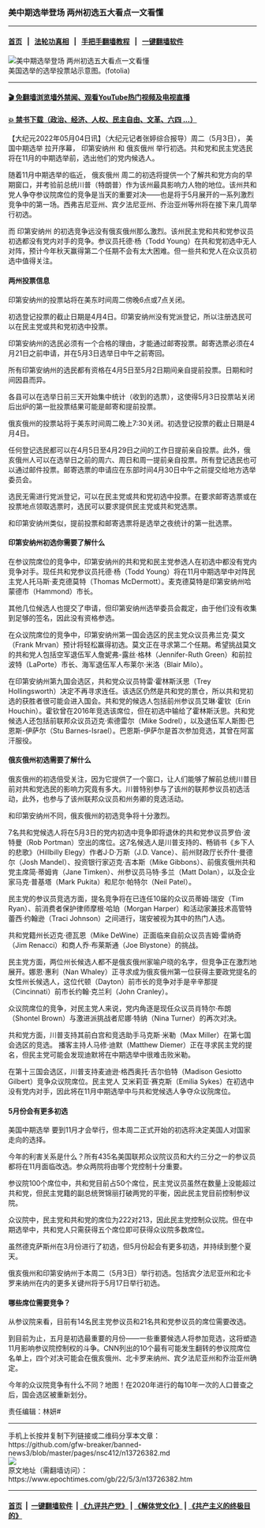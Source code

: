 ### 美中期选举登场 两州初选五大看点一文看懂
------------------------

#### [首页](https://github.com/gfw-breaker/banned-news3/blob/master/README.md) &nbsp;&nbsp;|&nbsp;&nbsp; [法轮功真相](https://github.com/begood0513/basic/blob/master/README.md)  &nbsp;&nbsp;|&nbsp;&nbsp; [手把手翻墙教程](https://github.com/gfw-breaker/guides/wiki)  &nbsp;&nbsp;|&nbsp;&nbsp; [一键翻墙软件](https://github.com/gfw-breaker/nogfw/blob/master/README.md)  



<div><img alt="美中期选举登场 两州初选五大看点一文看懂" class="attachment-djy_600_400 size-djy_600_400 wp-post-image" src="https://i.epochtimes.com/assets/uploads/2016/11/1512291339272483-600x400.jpg"/>
<div class="caption">
 美国选举的选举投票站示意图。(fotolia)
</div></div><hr/>

#### [ 🎬  免翻墙浏览墙外禁闻、观看YouTube热门视频及电视直播](https://github.com/gfw-breaker/HelloWorld)

#### [ 💥  禁书下载（政治、经济、人权、民主自由、文革、六四 ...）](https://github.com/gfw-breaker/books/blob/master/README.md)

<div><p>
 【大纪元2022年05月04日讯】（大纪元记者张婷综合报导）周二（5月3日），
 <ok href="https://www.epochtimes.com/gb/tag/%E7%BE%8E%E5%9B%BD%E4%B8%AD%E6%9C%9F%E9%80%89%E4%B8%BE.html">
  美国中期选举
 </ok>
 拉开序幕，
 <ok href="https://www.epochtimes.com/gb/tag/%E5%8D%B0%E7%AC%AC%E5%AE%89%E7%BA%B3%E5%B7%9E.html">
  印第安纳州
 </ok>
 和
 <ok href="https://www.epochtimes.com/gb/tag/%E4%BF%84%E4%BA%A5%E4%BF%84%E5%B7%9E.html">
  俄亥俄州
 </ok>
 举行初选。共和党和民主党选民将在11月的中期选举前，选出他们的党内候选人。
</p>
<p>
 随着11月中期选举的临近，
 <ok href="https://www.epochtimes.com/gb/tag/%E4%BF%84%E4%BA%A5%E4%BF%84%E5%B7%9E.html">
  俄亥俄州
 </ok>
 周二的初选将提供一个了解共和党方向的早期窗口，并考验前总统川普（特朗普）作为该州最具影响力人物的地位。该州共和党人争夺参议院席位的竞争是当天的重要对决——也是将于5月展开的一系列激烈竞争中的第一场。西弗吉尼亚州、宾夕法尼亚州、乔治亚州等州将在接下来几周举行初选。
</p>
<p>
 而
 <ok href="https://www.epochtimes.com/gb/tag/%E5%8D%B0%E7%AC%AC%E5%AE%89%E7%BA%B3%E5%B7%9E.html">
  印第安纳州
 </ok>
 的初选竞争远没有俄亥俄州那么激烈。该州民主党和共和党参议员初选都没有党内对手的竞争。参议员托德‧杨（Todd Young）在共和党初选中无人对阵，预计今年秋天赢得第二个任期不会有太大困难。但一些共和党人在众议员初选中值得关注。
</p>
<h4>
 两州投票信息
</h4>
<p>
 印第安纳州的投票站将在美东时间周二傍晚6点或7点关闭。
</p>
<p>
 初选登记投票的截止日期是4月4日。印第安纳州没有党派登记，所以注册选民可以在民主党或共和党初选中投票。
</p>
<p>
 印第安纳州的选民必须有一个合格的理由，才能通过邮寄投票。邮寄选票必须在4月21日之前申请，并在5月3日选举日中午之前寄回。
</p>
<p>
 所有印第安纳州的选民都有资格在4月5日至5月2日期间亲自提前投票。日期和时间因县而异。
</p>
<p>
 各县可以在选举日前三天开始集中统计（收到的选票），这使得5月3日投票站关闭后出炉的第一批投票结果可能是邮寄和提前投票。
</p>
<p>
 俄亥俄州的投票站将于美东时间周二晚上7:30关闭。初选登记投票的截止日期是4月4日。
</p>
<p>
 任何登记选民都可以在4月5日至4月29日之间的工作日提前亲自投票。此外，俄亥俄州人可以在选举日之前的周六、周日和周一提前亲自投票。所有登记选民也可以通过邮件投票。邮寄选票的申请应在东部时间4月30日中午之前提交给地方选举委员会。
</p>
<p>
 选民无需进行党派登记，可以在民主党或共和党初选中投票。在要求邮寄选票或在投票地点领取选票时，选民可以要求提供民主党或共和党选票。
</p>
<p>
 和印第安纳州类似，提前投票和邮寄选票将是选举之夜统计的第一批选票。
</p>
<h4>
 印第安纳州初选你需要了解什么
</h4>
<p>
 在参议院席位的竞争中，印第安纳州的共和党和民主党参选人在初选中都没有党内竞争对手。现任共和党参议员托德‧杨（Todd Young）将在11月中期选举中对阵民主党人托马斯‧麦克德莫特（Thomas McDermott）。麦克德莫特是印第安纳州哈蒙德市（Hammond）市长。
</p>
<p>
 其他几位候选人也提交了申请，但印第安纳州选举委员会裁定，由于他们没有收集到足够的签名，因此没有资格参选。
</p>
<p>
 在众议院席位的竞争中，印第安纳州第一国会选区的民主党众议员弗兰克‧莫文（Frank Mrvan）预计将轻松赢得初选。莫文正在寻求第二个任期。希望挑战莫文的共和党人包括空军退伍军人詹妮弗-露丝‧格林（Jennifer-Ruth Green）和前拉波特（LaPorte）市长、海军退伍军人布莱尔‧米洛（Blair Milo）。
</p>
<p>
 在印第安纳州第九国会选区，共和党众议员特雷‧霍林斯沃思（Trey Hollingsworth）决定不再寻求连任。该选区仍然是共和党的票仓，所以共和党初选的获胜者很可能会进入国会。共和党的候选人包括前州参议员艾琳‧霍钦（Erin Houchin）。霍钦曾在2016年竞选该席位，但在初选中输给了霍林斯沃思。共和党候选人还包括前联邦众议员迈克‧索德雷尔（Mike Sodrel），以及退伍军人斯图‧巴恩斯-伊萨尔（Stu Barnes-Israel）。巴恩斯-伊萨尔是首次参加竞选，其曾在阿富汗服役。
</p>
<h4>
 俄亥俄州初选需要了解什么
</h4>
<p>
 俄亥俄州的初选倍受关注，因为它提供了一个窗口，让人们能够了解前总统川普目前对共和党选民的影响力究竟有多大。川普特别参与了该州的联邦参议员初选活动，此外，也参与了该州联邦众议员和州务卿的竞选活动。
</p>
<p>
 和印第安纳州不同，俄亥俄州的初选竞争将十分激烈。
</p>
<p>
 7名共和党候选人将在5月3日的党内初选中竞争即将退休的共和党参议员罗伯‧波特曼（Rob Portman）空出的席位。这7名候选人是川普支持的、畅销书《乡下人的悲歌》（Hillbilly Elegy）作者J‧D‧万斯（J.D. Vance）、前州财政厅长乔什‧曼德尔（Josh Mandel）、投资银行家迈克‧吉本斯（Mike Gibbons）、前俄亥俄州共和党主席简‧蒂姆肯（Jane Timken）、州参议员马特‧多兰（Matt Dolan），以及企业家马克‧普基塔（Mark Pukita）和尼尔‧帕特尔（Neil Patel）。
</p>
<p>
 民主党的参议员竞选方面，提名竞争将在已连任10届的众议员蒂姆‧瑞安（Tim Ryan）、前消费者保护律师摩根‧哈珀（Morgan Harper）和活动家兼技术高管特蕾西‧约翰逊（Traci Johnson）之间进行，瑞安被视为其中的热门人选。
</p>
<p>
 共和党籍州长迈克‧德瓦恩（Mike DeWine）正面临来自前众议员吉姆‧雷纳奇（Jim Renacci）和商人乔‧布莱斯通（Joe Blystone）的挑战。
</p>
<p>
 民主党方面，两位州长候选人都不是俄亥俄州家喻户晓的名字，但竞争正在激烈地展开。娜恩‧惠利（Nan Whaley）正寻求成为俄亥俄州第一位获得主要政党提名的女性州长候选人，这位代顿（Dayton）前市长的竞争对手是辛辛那提（Cincinnati）前市长约翰‧克兰利（John Cranley）。
</p>
<p>
 众议院席位的竞争，对民主党人来说，党内角逐是现任众议员肖特尔‧布朗（Shontel Brown）与激进派挑战者尼娜‧特纳（Nina Turner）的再次对决。
</p>
<p>
 共和党方面，川普支持其前白宫和竞选助手马克斯‧米勒（Max Miller）在第七国会选区的竞选。
 <span class="VIiyi" lang="zh-CN">
  <span class="JLqJ4b ChMk0b" data-language-for-alternatives="zh-CN" data-language-to-translate-into="en" data-number-of-phrases="1" data-phrase-index="0">
   <span class="Q4iAWc">
    播客主持人马修‧迪默（Matthew Diemer）正在寻求民主党的提名，但民主党可能会发现迪默将在中期选举中很难击败米勒。
   </span>
  </span>
 </span>
</p>
<p>
 在第十三国会选区，川普支持麦迪逊‧格西奥托‧吉尔伯特（Madison Gesiotto Gilbert）竞争众议院席位。民主党人
 <span class="VIiyi" lang="zh-CN">
  <span class="JLqJ4b ChMk0b C1N51c" data-language-for-alternatives="zh-CN" data-language-to-translate-into="en" data-number-of-phrases="5" data-phrase-index="4">
   <span class="Q4iAWc">
    艾米莉亚‧赛克斯（Emilia Sykes）在初选中没有党内对手，因此将在11月中期选举中与共和党候选人争夺众议院席位。
   </span>
  </span>
 </span>
</p>
<h4>
 5月份会有更多初选
</h4>
<p>
 <ok href="https://www.epochtimes.com/gb/tag/%E7%BE%8E%E5%9B%BD%E4%B8%AD%E6%9C%9F%E9%80%89%E4%B8%BE.html">
  美国中期选举
 </ok>
 要到11月才会举行，但本周二正式开始的初选将决定美国人对国家走向的选择。
</p>
<p>
 今年的利害关系是什么？所有435名美国联邦众议院议员和大约三分之一的参议员都将在11月面临改选。参众两院将由哪个党控制十分重要。
</p>
<p>
 参议院100个席位中，共和党目前占50个席位，民主党议员虽然在数量上没能超过共和党，但民主党籍的副总统贺锦丽打破两党的平衡，因此民主党目前控制参议院。
</p>
<p>
 众议院中，民主党和共和党的席位为222对213，因此民主党控制众议院。但在中期选举中，共和党人只需获得五个席位即可获得众议院多数席位。
</p>
<p>
 虽然德克萨斯州在3月份进行了初选，但5月份起会有更多初选，并持续到整个夏天。
</p>
<p>
 俄亥俄州和印第安纳州于本周二（5月3日）举行初选。包括宾夕法尼亚州和北卡罗来纳州在内的更多关键州将于5月17日举行初选。
</p>
<h4>
 哪些席位需要竞争？
</h4>
<p>
 从参议院来看，目前有14名民主党参议员和21名共和党参议员的席位需要改选。
</p>
<p>
 到目前为止，五月是初选最重要的月份——一些重要候选人将参加竞选，这将塑造11月影响参议院控制权的斗争。CNN列出的10个最有可能发生翻转的参议院席位名单上，四个对决可能会在俄亥俄州、北卡罗来纳州、宾夕法尼亚州和乔治亚州确定。
</p>
<p>
 今年的众议院竞争有什么不同？地图！在2020年进行的每10年一次的人口普查之后，国会选区被重新划分。
</p>
<p>
 责任编辑：林妍#
</p>
</div>
<hr/>
手机上长按并复制下列链接或二维码分享本文章：<br/>
https://github.com/gfw-breaker/banned-news3/blob/master/pages/nsc412/n13726382.md <br/>
<a href='https://github.com/gfw-breaker/banned-news3/blob/master/pages/nsc412/n13726382.md'><img src='https://github.com/gfw-breaker/banned-news3/blob/master/pages/nsc412/n13726382.md.png'/></a> <br/>
原文地址（需翻墙访问）：https://www.epochtimes.com/gb/22/5/3/n13726382.htm


------------------------
#### [首页](https://github.com/gfw-breaker/banned-news3/blob/master/README.md) &nbsp;|&nbsp; [一键翻墙软件](https://github.com/gfw-breaker/nogfw/blob/master/README.md) &nbsp;| [《九评共产党》](https://github.com/gfw-breaker/9ping.md/blob/master/README.md#九评之一评共产党是什么) | [《解体党文化》](https://github.com/gfw-breaker/jtdwh.md/blob/master/README.md) | [《共产主义的终极目的》](https://github.com/gfw-breaker/gczydzjmd.md/blob/master/README.md)


<img src='http://gfw-breaker.win/banned-news3/pages/nsc412/n13726382.md' width='0px' height='0px'/>